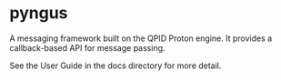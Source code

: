 # pyngus #

A messaging framework built on the QPID Proton engine.  It provides a
callback-based API for message passing.

See the User Guide in the docs directory for more detail.
